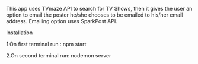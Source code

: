 This app uses TVmaze API to search for TV Shows, then it gives the user an option to email the poster he/she chooses to be emailed to his/her email address.
Emailing option uses SparkPost API. 

Installation

1.On first terminal run :
npm start

2.On second terminal run:
nodemon server
